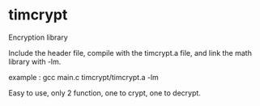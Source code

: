 # timcrypt
Encryption library

Include the header file, compile with the timcrypt.a file, and link the math library with -lm.

example : gcc main.c timcrypt/timcrypt.a -lm

Easy to use, only 2 function, one to crypt, one to decrypt.
